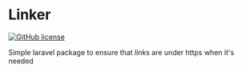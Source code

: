 # Linker

[![GitHub license](https://img.shields.io/github/license/24aitor/linker.svg?style=flat-square)](https://raw.githubusercontent.com/24aitor/linker/master/LICENSE)

Simple laravel package to ensure that links are under https when it's needed
